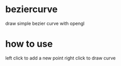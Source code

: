 # beziercurve
draw simple bezier curve with opengl

# how to use
left click to add a new point
right click to draw curve
